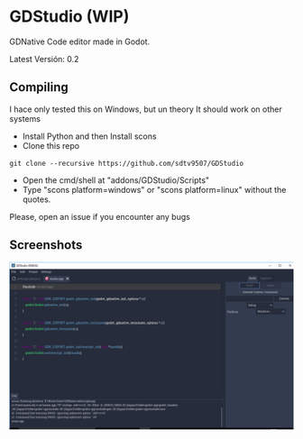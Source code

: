 # GDStudio (WIP)
GDNative Code editor made in Godot.

Latest Versión: 0.2

## Compiling
I hace only tested this on Windows, but un theory It should work on other systems
- Install Python and then Install scons
- Clone this repo
```shell
git clone --recursive https://github.com/sdtv9507/GDStudio
```
- Open the cmd/shell at "addons/GDStudio/Scripts"
- Type "scons platform=windows" or "scons platform=linux" without the quotes.

Please, open an issue if you encounter any bugs

## Screenshots
![Alt text](/screenshots/build.png?raw=true "Screenshot1")
